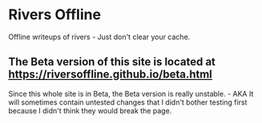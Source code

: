 # Rivers Offline
Offline writeups of rivers - Just don't clear your cache.

The Beta version of this site is located at https://riversoffline.github.io/beta.html
-
Since this whole site is in Beta, the Beta version is really unstable.  - AKA It will sometimes contain untested changes that I didn't bother testing first because I didn't think they would break the page.
